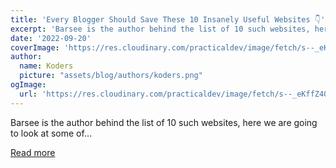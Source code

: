 ```yaml
---
title: 'Every Blogger Should Save These 10 Insanely Useful Websites 👇'
excerpt: 'Barsee is the author behind the list of 10 such websites, here we are going to look at some of...'
date: '2022-09-20'
coverImage: 'https://res.cloudinary.com/practicaldev/image/fetch/s--_eKffZ4O--/c_imagga_scale,f_auto,fl_progressive,h_420,q_66,w_1000/https://dev-to-uploads.s3.amazonaws.com/uploads/articles/7591d0exk4j5y0vdjg94.gif'
author:
  name: Koders
  picture: "assets/blog/authors/koders.png"
ogImage:
  url: 'https://res.cloudinary.com/practicaldev/image/fetch/s--_eKffZ4O--/c_imagga_scale,f_auto,fl_progressive,h_420,q_66,w_1000/https://dev-to-uploads.s3.amazonaws.com/uploads/articles/7591d0exk4j5y0vdjg94.gif'
---
```


Barsee is the author behind the list of 10 such websites, here we are going to look at some of...

[Read more](https://dev.to/hr21don/every-blogger-should-save-these-10-insanely-useful-websites-44ad)
